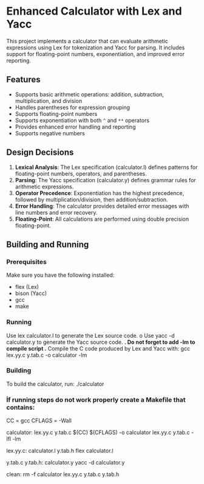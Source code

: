 # Enhanced Calculator with Lex and Yacc

This project implements a calculator that can evaluate arithmetic expressions using Lex for tokenization and Yacc for parsing. It includes support for floating-point numbers, exponentiation, and improved error reporting.

## Features

- Supports basic arithmetic operations: addition, subtraction, multiplication, and division
- Handles parentheses for expression grouping
- Supports floating-point numbers
- Supports exponentiation with both `^` and `**` operators
- Provides enhanced error handling and reporting
- Supports negative numbers

## Design Decisions

1. **Lexical Analysis**: The Lex specification (calculator.l) defines patterns for floating-point numbers, operators, and parentheses.
2. **Parsing**: The Yacc specification (calculator.y) defines grammar rules for arithmetic expressions.
3. **Operator Precedence**: Exponentiation has the highest precedence, followed by multiplication/division, then addition/subtraction.
4. **Error Handling**: The calculator provides detailed error messages with line numbers and error recovery.
5. **Floating-Point**: All calculations are performed using double precision floating-point.

## Building and Running

### Prerequisites

Make sure you have the following installed:
- flex (Lex)
- bison (Yacc)
- gcc
- make

### Running 
Use lex calculator.l to generate the Lex source code.
o Use yacc -d calculator.y to generate the Yacc source code.
**. Do not forget to add -lm to compile script .**
Compile the C code produced by Lex and Yacc with: gcc lex.yy.c y.tab.c -o calculator -lm

### Building
To build the calculator, run: ./calculator

### İf running steps do not work properly create a Makefile that contains:
CC = gcc
CFLAGS = -Wall

calculator: lex.yy.c y.tab.c
	$(CC) $(CFLAGS) -o calculator lex.yy.c y.tab.c -lfl -lm

lex.yy.c: calculator.l y.tab.h
	flex calculator.l

y.tab.c y.tab.h: calculator.y
	yacc -d calculator.y

clean:
	rm -f calculator lex.yy.c y.tab.c y.tab.h




